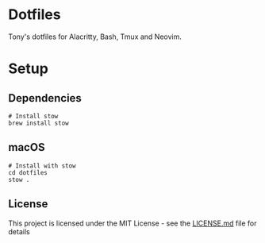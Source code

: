 # Dotfiles

Tony's dotfiles for Alacritty, Bash, Tmux and Neovim.

# Setup

## Dependencies

```shell
# Install stow
brew install stow
```

## macOS

```shell
# Install with stow
cd dotfiles
stow .
```

## License

This project is licensed under the MIT License - see the [LICENSE.md](LICENSE.md) file for details

